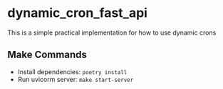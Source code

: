 # dynamic_cron_fast_api
 This is a simple practical implementation for how to use dynamic crons

## Make Commands
- Install dependencies: `poetry install`
- Run uvicorm server: `make start-server`
